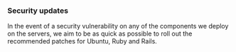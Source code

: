 

### Security updates

In the event of a security vulnerability on any of the components we deploy on the servers, we aim to be as quick as possible to roll out the recommended patches for Ubuntu, Ruby and Rails.


